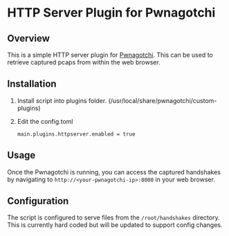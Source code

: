 # HTTP Server Plugin for Pwnagotchi

## Overview

This is a simple HTTP server plugin for [Pwnagotchi](https://pwnagotchi.ai/). This can be used to retrieve captured pcaps from within the web browser. 

## Installation

1. Install script into plugins folder. (/usr/local/share/pwnagotchi/custom-plugins)

2. Edit the config.toml

	`main.plugins.httpserver.enabled = true`

## Usage

Once the Pwnagotchi is running, you can access the captured handshakes by navigating to `http://<your-pwnagotchi-ip>:8000` in your web browser.

## Configuration

The script is configured to serve files from the `/root/handshakes` directory. This is currently hard coded but will be updated to support config changes. 



